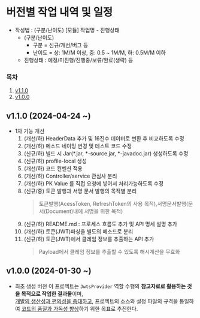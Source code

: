 # 버전별 작업 내역 및 일정
- 작성법 : (구분/난이도) [모듈] 작업명 - 진행상태
    - (구분/난이도)
        - 구분 = 신규/개선/버그 등
        - 난이도 = 상: 1M/M 이상, 중: 0.5 ~ 1M/M, 하: 0.5M/M 이하
    - 진행상태 : 예정/미진행/진행중/보류/완료(생략) 등

### 목차
1. [v1.1.0](#-v1.1.0)
1. [v1.0.0](#-v1.0.0)

  
## v1.1.0 (2024-04-24 ~)
- 1차 기능 개선
  1. (개선/하) HeaderData 추가 및 16진수 데이터로 변환 후 비교하도록 수정
  1. (개선/하) 메소드 네이밍 변경 및 테스트 코드 수정
  1. (신규/하) 빌드 시 Jar(*.jar, *-source.jar, *-javadoc.jar) 생성하도록 수정
  1. (신규/하) profile-local 생성
  1. (개선/하) 코드 컨벤션 적용
  1. (개선/하) Controller/service 관심사 분리
  1. (개선/하) PK Value 를 직접 요청에 넣어서 처리가능하도록 수정
  1. (신규/중) 토큰 발행과 서명 문서 발행의 목적별 분리
     > 토큰발행(AcessToken, RefreshToken의 사용 목적),서명문서발행(문서(Document)내에 서명을 위한 목적)
  1. (신규/하) README.md : 프로세스 흐름도 추가 및 API 명세 설명 추가
  1. (개선/하) 토큰(JWT)파싱을 별도의 메소드로 분리
  1. (신규/하) 토큰(JWT)에서 클레임 정보를 추출하는 API 추가
     > Payload에서 클레임 정보를 추출할 수 있도록 해시계산을 무효화
  
## v1.0.0 (2024-01-30 ~)
- 최초 생성 버전
  이 프로젝트는 `JwtsProvider` 역할 수행의 **참고자료로 활용하는 것을 목적으로 작업한 결과물**이며, \
  <u>개발의 생산성과 편의성을 증대하고</u>, 프로젝트의 소스와 설정 파일의 규격을 통일하여 <u>코드의 품질과 가독성 향상</u>하기 위한 목표로 추진한다.


